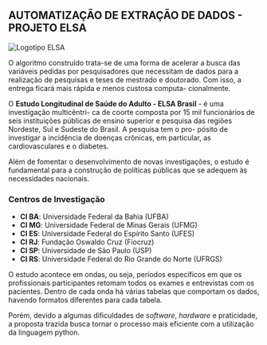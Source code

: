 ## AUTOMATIZAÇÃO DE EXTRAÇÃO DE DADOS - PROJETO ELSA

![Logotipo ELSA](http://elsabrasil.org/wp-content/uploads/2024/02/elsa-publicacoes.png)

O algoritmo construído trata-se de uma forma de acelerar a busca das variáveis pedidas
por pesquisadores que necessitam de dados para a realização de pesquisas e teses de 
mestrado e doutorado. Com isso, a entrega ficará mais rápida e menos custosa computa-
cionalmente.

O **Estudo Longitudinal de Saúde do Adulto - ELSA Brasil** - é uma investigação multicêntri-
ca de coorte composta por 15 mil funcionários de seis instituições públicas de ensino
superior e pesquisa das regiões Nordeste, Sul e Sudeste do Brasil. A pesquisa tem o pro-
pósito de investigar a incidência de doenças crônicas, em particular, as cardiovasculares
e o diabetes.

Além de fomentar o desenvolvimento de novas investigações, o estudo é fundamental para a
construção de políticas públicas que se adequem às necessidades nacionais.

### Centros de Investigação

* **CI BA**: Universidade Federal da Bahia (UFBA)
* **CI MG**: Universidade Federal de Minas Gerais (UFMG)
* **CI ES**: Universidade Federal do Espírito Santo (UFES)
* **CI RJ**: Fundação Oswaldo Cruz (Fiocruz)
* **CI SP**: Universidade de São Paulo (USP)
* **CI RS**: Universidade Federal do Rio Grande do Norte (UFRGS)

O estudo acontece em ondas, ou seja, períodos específicos em que os profissionais participantes
retomam todos os exames e entrevistas com os pacientes. Dentro de cada onda há várias tabelas que
comportam os dados, havendo formatos diferentes para cada tabela.

Porém, devido a algumas dificuldades de *software*, *hardware* e praticidade, a proposta trazida busca
tornar o processo mais eficiente com a utilização da linguagem python.
